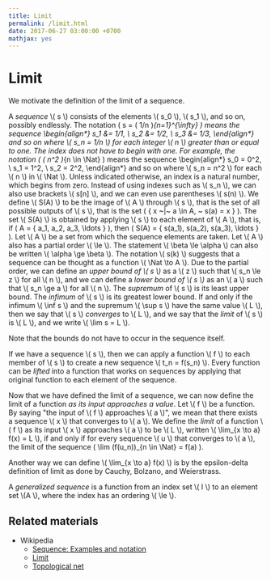 ```yaml
---
title: Limit
permalink: /limit.html
date: 2017-06-27 03:00:00 +0700
mathjax: yes
---
```


# Limit

We motivate the definition of the limit of a sequence.

A *sequence* \\( s \\) consists of the elements \\( s_0 \\), \\( s_1 \\), and so on, possibly endlessly.
The notation <span>\( s = ( 1/n )_{n=1}^{\infty} \)</span> means the sequence
<span>\begin{align*}
s_1 &= 1/1,
\\ s_2 &= 1/2,
\\ s_3 &= 1/3,
\end{align*}</span>
and so on where \\( s_n = 1/n \\) for each integer \\( n \\) greater than or equal to one.
The index does not have to begin with one.
For example, the notation <span>\( ( n^2 )_{n \in \Nat} \)</span> means the sequence
<span>\begin{align*}
s_0 = 0^2,
\\ s_1 = 1^2,
\\ s_2 = 2^2,
\end{align*}</span>
and so on where \\( s_n = n^2 \\) for each \\( n \\) in \\( \Nat \\).
Unless indicated otherwise, an index is a natural number, which begins from zero.
Instead of using indexes such as \\( s_n \\), we can also use brackets \\( s[n] \\),
and we can even use parentheses \\( s(n) \\).
We define \\( S(A) \\) to be the image of \\( A \\) through \\( s \\),
that is the set of all possible outputs of \\( s \\),
that is the set <span>\( \{ x ~|~ a \in A, ~ s(a) = x \} \)</span>.
The set \\( S(A) \\) is obtained by applying \\( s \\) to each element of \\( A \\),
that is, if <span>\( A = \{ a_1, a_2, a_3, \ldots \} \)</span>, then <span>\( S(A) = \{ s(a_1), s(a_2), s(a_3), \ldots \} \)</span>.
Let \\( A \\) be a set from which the sequence elements are taken.
Let \\( A \\) also has a partial order \\( \le \\).
The statement \\( \beta \le \alpha \\) can also be written \\( \alpha \ge \beta \\).
The notation \\( s(k) \\) suggests that a sequence can be thought as a function \\( \Nat \to A \\).
Due to the partial order, we can define an *upper bound of \\( s \\)* as a \\( z \\) such that \\( s_n \le z \\) for all \\( n \\),
and we can define a *lower bound of \\( s \\)* as an \\( a \\) such that \\( s_n \ge a \\) for all \\( n \\).
The *supremum* of \\( s \\) is its least upper bound.
The *infimum* of \\( s \\) is its greatest lower bound.
If and only if the infimum \\( \inf s \\) and the supremum \\( \sup s \\) have the same value \\( L \\),
then we say that \\( s \\) *converges* to \\( L \\),
and we say that the *limit* of \\( s \\) is \\( L \\),
and we write \\( \lim s = L \\).

Note that the bounds do not have to occur in the sequence itself.

If we have a sequence \\( s \\),
then we can apply a function \\( f \\) to each member of \\( s \\)
to create a new sequence \\( t_n = f(s_n) \\).
Every function can be *lifted* into a function that works on sequences
by applying that original function to each element of the sequence.

Now that we have defined the limit of a sequence,
we can now define the limit of a function *as its input approaches a value*.
Let \\( f \\) be a function.
By saying "the input of \\( f \\) approaches \\( a \\)",
we mean that there exists a sequence \\( x \\) that converges to \\( a \\).
We define the *limit* of a function \\( f \\) as its input \\( x \\) approaches \\( a \\) to be \\( L \\), written \\( \lim_{x \to a} f(x) = L \\),
if and only if for every sequence \\( u \\) that converges to \\( a \\),
the limit of the sequence <span>\( \lim (f(u_n))_{n \in \Nat} = f(a) \)</span>.

Another way we can define \\( \lim_{x \to a} f(x) \\) is by the epsilon-delta definition of limit
as done by Cauchy, Bolzano, and Weierstrass.

A *generalized sequence* is a function from an index set \\( I \\) to an element set \\(A \\),
where the index has an ordering \\( \le \\).

## Related materials

- Wikipedia
    - [Sequence: Examples and notation](https://en.wikipedia.org/wiki/Sequence#Examples_and_notation)
    - [Limit](https://en.wikipedia.org/wiki/Limit_(mathematics))
    - [Topological net](https://en.wikipedia.org/wiki/Net_(mathematics))
